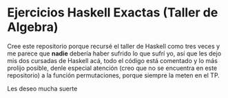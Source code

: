 # Ejercicios Haskell Exactas (Taller de Algebra)

Cree este repositorio porque recursé el taller de Haskell como tres veces y me parece que **nadie** debería haber sufrido lo que sufrí yo, así que les dejo mis dos cursadas de Haskell acá, todo el código está comentado y lo más prolijo posible, denle especial atención (creo que no se encuentra en este repositorio) a la función permutaciones, porque siempre la meten en el TP.

Les deseo mucha suerte
